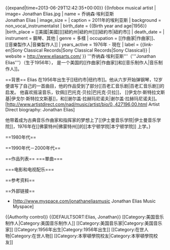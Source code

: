 {{expand|time=2013-06-29T12:42:35+00:00}}
{{Infobox musical artist
| image= Jonathan Elias.jpg
| name                = 乔纳森·埃利亚斯<br />Jonathan Elias
| image_size            = <!-- Only for images narrower than 220 pixels -->
| caption             = 2011年的埃利亚斯
| background          = non_vocal_instrumentalist
| birth_date                = {{Birth year and age|1956}}
|birth_place = [[美國|美國]][[紐約州|紐約州]][[紐約市|紐約市]]
| death_date                = 
| instrument          = 鋼琴、其他
| genre               = 多樣
| occupation          = [[作曲家|作曲家]]、[[音樂製作人|音樂製作人]]
| years_active        = 1976年 - 現在
| label               = {{link-en|Sony Classical Records|Sony Classical Records|Sony Classical}}
| website                 = http://www.eliasarts.com/
}}
'''乔纳森·埃利亚斯'''（'''Jonathan Elias'''）（生于1956年）， 是一个美国的[[作曲家|作曲家]]和[[音乐制作人|音乐制作人]]。

==背景==
Elias 在1956年出生于[[纽约市|纽约市]]。他从六岁开始弹钢琴，12岁便谱写了自己的一首曲目，他的作品受到了部分[[百老汇音乐剧|百老汇音乐剧]]的启发。  他喜欢摇滚音乐，钦佩[[巴托克·贝拉|巴托克·贝拉]]， [[伊戈尔·斯特拉文斯基|伊戈尔·斯特拉文斯基]]，和[[谢尔盖·拉赫玛尼诺夫|谢尔盖·拉赫玛尼诺夫]]。<ref name=artistdirect>[http://www.artistdirect.com/nad/music/artist/bio/0,,427196,00.html Artist Direct biography: Jonathan Elias]</ref>

他带着成为古典音乐作曲家和指挥家的梦想上了[[伊士曼音乐学院|伊士曼音乐学院]]，1976年在[[佛蒙特州|佛蒙特州]]的[[本宁顿学院|本宁顿学院]] 上学。}

==1980年代==

==1990年代－2000年代==

==作品列表==
===單曲===

===电影和电视配乐===


==参考资料==
<references/>

==外部链接==
* [http://www.myspace.com/jonathaneliasmusic Jonathan Elias Music Myspace]

{{Authority control}}
{{DEFAULTSORT:Elias, Jonathan}}
[[Category:美国音乐制作人|Category:美国音乐制作人]]
[[Category:美国音乐家|Category:美国音乐家]]
[[Category:1956年出生|Category:1956年出生]]
[[Category:在世人物|Category:在世人物]]
[[Category:本寧頓學院校友|Category:本寧頓學院校友]]